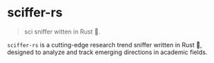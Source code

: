 # sciffer-rs

> sci sniffer witten in Rust 🦀.

`sciffer-rs` is a cutting-edge research trend sniffer written in Rust 🦀, designed to analyze and track emerging directions in academic fields.
